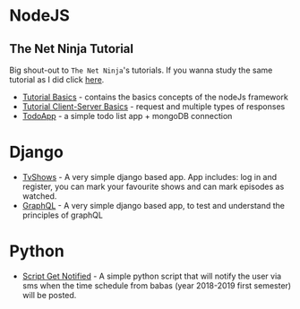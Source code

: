 # NodeJS

## The Net Ninja Tutorial

Big shout-out to `The Net Ninja`'s tutorials. If you wanna study the same tutorial as I did click [here](https://www.youtube.com/playlist?list=PL4cUxeGkcC9gcy9lrvMJ75z9maRw4byYp). 

* [Tutorial Basics](https://github.com/galoscar07/today-ilearn/tree/master/Backend%20Frameworks/NodeJS-Tutorial%20Basics) - contains the basics concepts of the nodeJs framework
* [Tutorial Client-Server Basics](https://github.com/galoscar07/today-ilearn/tree/master/Backend%20Frameworks/NodeJS-Tutorial%20Client-Server%20Basics) - request and multiple types of responses
* [TodoApp](https://github.com/galoscar07/today-ilearn/tree/master/Backend%20Frameworks/NodeJS-TodoApp) - a simple todo list app  + mongoDB connection

# Django

* [TvShows](https://github.com/galoscar07/today-ilearn/tree/master/Backend%20Frameworks/Django-TvShows) - A very simple django based app. App includes: log in and register, you can mark your favourite shows and can mark episodes as watched.
* [GraphQL](https://github.com/galoscar07/today-ilearn/tree/master/Backend%20Frameworks/Django-GraphQL) - A very simple django based app, to test and understand the principles of graphQL

# Python

* [Script Get Notified](https://github.com/galoscar07/today-ilearn/tree/master/Backend%20Frameworks/Python-Script%20Get%20Notified) - A simple python script that will notify the user via sms when the time schedule from babas (year 2018-2019 first semester) will be posted.